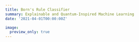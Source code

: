 ```yaml
---
title: Born's Rule Classifier
summary: Explainable and Quantum-Inspired Machine Learning
date: '2021-04-01T00:00:00Z'

image:
  preview_only: true
---
```

